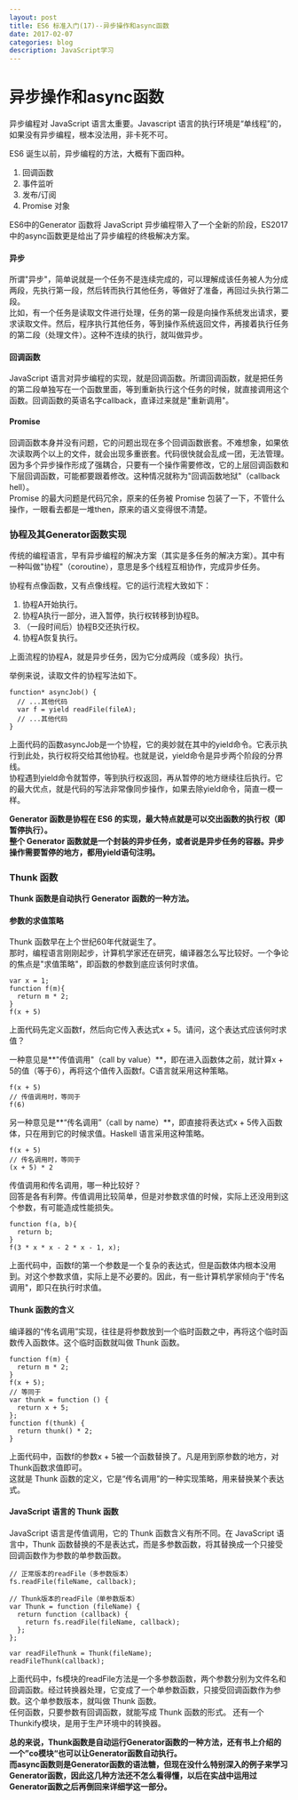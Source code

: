 ```yaml
---
layout: post
title: ES6 标准入门(17)--异步操作和async函数   
date: 2017-02-07
categories: blog
description: JavaScript学习
---
```


# 异步操作和async函数      
异步编程对 JavaScript 语言太重要。Javascript 语言的执行环境是“单线程”的，如果没有异步编程，根本没法用，非卡死不可。      

ES6 诞生以前，异步编程的方法，大概有下面四种。      
1. 回调函数      
2. 事件监听      
3. 发布/订阅      
4. Promise 对象      

ES6中的Generator 函数将 JavaScript 异步编程带入了一个全新的阶段，ES2017中的async函数更是给出了异步编程的终极解决方案。      

#### 异步      
所谓"异步"，简单说就是一个任务不是连续完成的，可以理解成该任务被人为分成两段，先执行第一段，然后转而执行其他任务，等做好了准备，再回过头执行第二段。      
比如，有一个任务是读取文件进行处理，任务的第一段是向操作系统发出请求，要求读取文件。然后，程序执行其他任务，等到操作系统返回文件，再接着执行任务的第二段（处理文件）。这种不连续的执行，就叫做异步。      

#### 回调函数      
JavaScript 语言对异步编程的实现，就是回调函数。所谓回调函数，就是把任务的第二段单独写在一个函数里面，等到重新执行这个任务的时候，就直接调用这个函数。回调函数的英语名字callback，直译过来就是"重新调用"。      

#### Promise      
回调函数本身并没有问题，它的问题出现在多个回调函数嵌套。不难想象，如果依次读取两个以上的文件，就会出现多重嵌套。代码很快就会乱成一团，无法管理。因为多个异步操作形成了强耦合，只要有一个操作需要修改，它的上层回调函数和下层回调函数，可能都要跟着修改。这种情况就称为"回调函数地狱"（callback hell）。      
Promise 的最大问题是代码冗余，原来的任务被 Promise 包装了一下，不管什么操作，一眼看去都是一堆then，原来的语义变得很不清楚。      

### 协程及其Generator函数实现      
传统的编程语言，早有异步编程的解决方案（其实是多任务的解决方案）。其中有一种叫做"协程"（coroutine），意思是多个线程互相协作，完成异步任务。      

协程有点像函数，又有点像线程。它的运行流程大致如下：      
1. 协程A开始执行。      
2. 协程A执行一部分，进入暂停，执行权转移到协程B。      
3. （一段时间后）协程B交还执行权。      
4. 协程A恢复执行。      

上面流程的协程A，就是异步任务，因为它分成两段（或多段）执行。      

举例来说，读取文件的协程写法如下。      

```
function* asyncJob() {
  // ...其他代码
  var f = yield readFile(fileA);
  // ...其他代码
}
```
上面代码的函数asyncJob是一个协程，它的奥妙就在其中的yield命令。它表示执行到此处，执行权将交给其他协程。也就是说，yield命令是异步两个阶段的分界线。      
协程遇到yield命令就暂停，等到执行权返回，再从暂停的地方继续往后执行。它的最大优点，就是代码的写法非常像同步操作，如果去除yield命令，简直一模一样。      

**Generator 函数是协程在 ES6 的实现，最大特点就是可以交出函数的执行权（即暂停执行）。**      
**整个 Generator 函数就是一个封装的异步任务，或者说是异步任务的容器。异步操作需要暂停的地方，都用yield语句注明。**      

### Thunk 函数      
**Thunk 函数是自动执行 Generator 函数的一种方法。**      

#### 参数的求值策略      
Thunk 函数早在上个世纪60年代就诞生了。      
那时，编程语言刚刚起步，计算机学家还在研究，编译器怎么写比较好。一个争论的焦点是"求值策略"，即函数的参数到底应该何时求值。      

```
var x = 1;
function f(m){
  return m * 2;
}
f(x + 5)
```
上面代码先定义函数f，然后向它传入表达式x + 5。请问，这个表达式应该何时求值？      

一种意见是**"传值调用"（call by value）**，即在进入函数体之前，就计算x + 5的值（等于6），再将这个值传入函数f。C语言就采用这种策略。      

```
f(x + 5)
// 传值调用时，等同于
f(6)
```
另一种意见是**“传名调用”（call by name）**，即直接将表达式x + 5传入函数体，只在用到它的时候求值。Haskell 语言采用这种策略。      

```
f(x + 5)
// 传名调用时，等同于
(x + 5) * 2
```
传值调用和传名调用，哪一种比较好？      
回答是各有利弊。传值调用比较简单，但是对参数求值的时候，实际上还没用到这个参数，有可能造成性能损失。      

```
function f(a, b){
  return b;
}
f(3 * x * x - 2 * x - 1, x);
```
上面代码中，函数f的第一个参数是一个复杂的表达式，但是函数体内根本没用到。对这个参数求值，实际上是不必要的。因此，有一些计算机学家倾向于"传名调用"，即只在执行时求值。      

#### Thunk 函数的含义      
编译器的“传名调用”实现，往往是将参数放到一个临时函数之中，再将这个临时函数传入函数体。这个临时函数就叫做 Thunk 函数。      

```
function f(m) {
  return m * 2;
}
f(x + 5);
// 等同于
var thunk = function () {
  return x + 5;
};
function f(thunk) {
  return thunk() * 2;
}
```
上面代码中，函数f的参数x + 5被一个函数替换了。凡是用到原参数的地方，对Thunk函数求值即可。      
这就是 Thunk 函数的定义，它是“传名调用”的一种实现策略，用来替换某个表达式。      

#### JavaScript 语言的 Thunk 函数      
JavaScript 语言是传值调用，它的 Thunk 函数含义有所不同。在 JavaScript 语言中，Thunk 函数替换的不是表达式，而是多参数函数，将其替换成一个只接受回调函数作为参数的单参数函数。      

```
// 正常版本的readFile（多参数版本）
fs.readFile(fileName, callback);

// Thunk版本的readFile（单参数版本）
var Thunk = function (fileName) {
  return function (callback) {
    return fs.readFile(fileName, callback);
  };
};

var readFileThunk = Thunk(fileName);
readFileThunk(callback);
```
上面代码中，fs模块的readFile方法是一个多参数函数，两个参数分别为文件名和回调函数。经过转换器处理，它变成了一个单参数函数，只接受回调函数作为参数。这个单参数版本，就叫做 Thunk 函数。      
任何函数，只要参数有回调函数，就能写成 Thunk 函数的形式。
还有一个Thunkify模块，是用于生产环境中的转换器。

**总的来说，Thunk函数是自动运行Generator函数的一种方法，还有书上介绍的一个”co模块“也可以让Generator函数自动执行。**      
**而async函数则是Generator函数的语法糖，但现在没什么特别深入的例子来学习Generator函数，因此这几种方法还不怎么看得懂，以后在实战中运用过Generator函数之后再倒回来详细学这一部分。**      